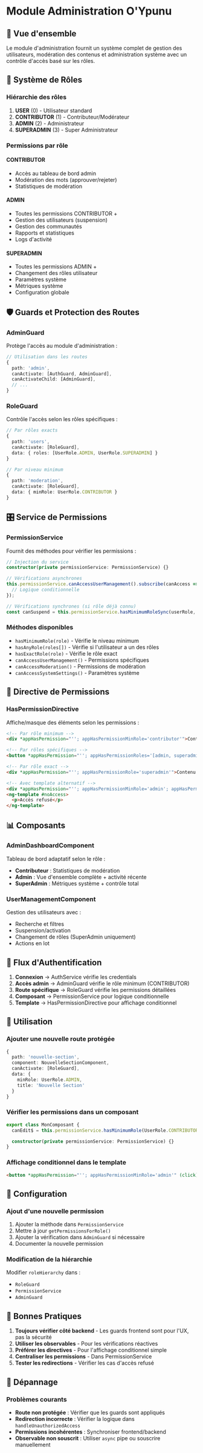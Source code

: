 # Module Administration O'Ypunu

## 🎯 Vue d'ensemble

Le module d'administration fournit un système complet de gestion des utilisateurs, modération des contenus et administration système avec un contrôle d'accès basé sur les rôles.

## 🔐 Système de Rôles

### Hiérarchie des rôles

1. **USER** (0) - Utilisateur standard
2. **CONTRIBUTOR** (1) - Contributeur/Modérateur
3. **ADMIN** (2) - Administrateur
4. **SUPERADMIN** (3) - Super Administrateur

### Permissions par rôle

#### CONTRIBUTOR

- Accès au tableau de bord admin
- Modération des mots (approuver/rejeter)
- Statistiques de modération

#### ADMIN

- Toutes les permissions CONTRIBUTOR +
- Gestion des utilisateurs (suspension)
- Gestion des communautés
- Rapports et statistiques
- Logs d'activité

#### SUPERADMIN

- Toutes les permissions ADMIN +
- Changement des rôles utilisateur
- Paramètres système
- Métriques système
- Configuration globale

## 🛡️ Guards et Protection des Routes

### AdminGuard

Protège l'accès au module d'administration :

```typescript
// Utilisation dans les routes
{
  path: 'admin',
  canActivate: [AuthGuard, AdminGuard],
  canActivateChild: [AdminGuard],
  // ...
}
```

### RoleGuard

Contrôle l'accès selon les rôles spécifiques :

```typescript
// Par rôles exacts
{
  path: 'users',
  canActivate: [RoleGuard],
  data: { roles: [UserRole.ADMIN, UserRole.SUPERADMIN] }
}

// Par niveau minimum
{
  path: 'moderation',
  canActivate: [RoleGuard],
  data: { minRole: UserRole.CONTRIBUTOR }
}
```

## 🎛️ Service de Permissions

### PermissionService

Fournit des méthodes pour vérifier les permissions :

```typescript
// Injection du service
constructor(private permissionService: PermissionService) {}

// Vérifications asynchrones
this.permissionService.canAccessUserManagement().subscribe(canAccess => {
  // Logique conditionnelle
});

// Vérifications synchrones (si rôle déjà connu)
const canSuspend = this.permissionService.hasMinimumRoleSync(userRole, UserRole.ADMIN);
```

### Méthodes disponibles

- `hasMinimumRole(role)` - Vérifie le niveau minimum
- `hasAnyRole(roles[])` - Vérifie si l'utilisateur a un des rôles
- `hasExactRole(role)` - Vérifie le rôle exact
- `canAccessUserManagement()` - Permissions spécifiques
- `canAccessModeration()` - Permissions de modération
- `canAccessSystemSettings()` - Paramètres système

## 🎨 Directive de Permissions

### HasPermissionDirective

Affiche/masque des éléments selon les permissions :

```html
<!-- Par rôle minimum -->
<div *appHasPermission="''; appHasPermissionMinRole='contributor'">Contenu pour contributeur et plus</div>

<!-- Par rôles spécifiques -->
<button *appHasPermission="''; appHasPermissionRoles='[admin, superadmin]'">Action admin</button>

<!-- Par rôle exact -->
<div *appHasPermission="''; appHasPermissionRole='superadmin'">Contenu superadmin uniquement</div>

<!-- Avec template alternatif -->
<div *appHasPermission="''; appHasPermissionMinRole='admin'; appHasPermissionElse='noAccess'">Contenu admin</div>
<ng-template #noAccess>
  <p>Accès refusé</p>
</ng-template>
```

## 📊 Composants

### AdminDashboardComponent

Tableau de bord adaptatif selon le rôle :

- **Contributeur** : Statistiques de modération
- **Admin** : Vue d'ensemble complète + activité récente
- **SuperAdmin** : Métriques système + contrôle total

### UserManagementComponent

Gestion des utilisateurs avec :

- Recherche et filtres
- Suspension/activation
- Changement de rôles (SuperAdmin uniquement)
- Actions en lot

## 🔄 Flux d'Authentification

1. **Connexion** → AuthService vérifie les credentials
2. **Accès admin** → AdminGuard vérifie le rôle minimum (CONTRIBUTOR)
3. **Route spécifique** → RoleGuard vérifie les permissions détaillées
4. **Composant** → PermissionService pour logique conditionnelle
5. **Template** → HasPermissionDirective pour affichage conditionnel

## 🚀 Utilisation

### Ajouter une nouvelle route protégée

```typescript
{
  path: 'nouvelle-section',
  component: NouvelleSectionComponent,
  canActivate: [RoleGuard],
  data: {
    minRole: UserRole.ADMIN,
    title: 'Nouvelle Section'
  }
}
```

### Vérifier les permissions dans un composant

```typescript
export class MonComposant {
  canEdit$ = this.permissionService.hasMinimumRole(UserRole.CONTRIBUTOR);

  constructor(private permissionService: PermissionService) {}
}
```

### Affichage conditionnel dans le template

```html
<button *appHasPermission="''; appHasPermissionMinRole='admin'" (click)="actionAdmin()">Action Administrateur</button>
```

## 🔧 Configuration

### Ajout d'une nouvelle permission

1. Ajouter la méthode dans `PermissionService`
2. Mettre à jour `getPermissionsForRole()`
3. Ajouter la vérification dans `AdminGuard` si nécessaire
4. Documenter la nouvelle permission

### Modification de la hiérarchie

Modifier `roleHierarchy` dans :

- `RoleGuard`
- `PermissionService`
- `AdminGuard`

## 📝 Bonnes Pratiques

1. **Toujours vérifier côté backend** - Les guards frontend sont pour l'UX, pas la sécurité
2. **Utiliser les observables** - Pour les vérifications réactives
3. **Préférer les directives** - Pour l'affichage conditionnel simple
4. **Centraliser les permissions** - Dans PermissionService
5. **Tester les redirections** - Vérifier les cas d'accès refusé

## 🐛 Dépannage

### Problèmes courants

- **Route non protégée** : Vérifier que les guards sont appliqués
- **Redirection incorrecte** : Vérifier la logique dans `handleUnauthorizedAccess`
- **Permissions incohérentes** : Synchroniser frontend/backend
- **Observable non souscrit** : Utiliser `async` pipe ou souscrire manuellement
